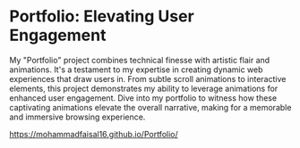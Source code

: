 # Portfolio: Elevating User Engagement

My "Portfolio" project combines technical finesse with artistic flair and animations. It's a testament to my expertise in creating dynamic web experiences that draw users in. From subtle scroll animations to interactive elements, this project demonstrates my ability to leverage animations for enhanced user engagement. Dive into my portfolio to witness how these captivating animations elevate the overall narrative, making for a memorable and immersive browsing experience.

https://mohammadfaisal16.github.io/Portfolio/
